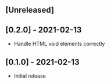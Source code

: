 ## [Unreleased]

## [0.2.0] - 2021-02-13

- Handle HTML void elements correctly

## [0.1.0] - 2021-02-13

- Initial release
